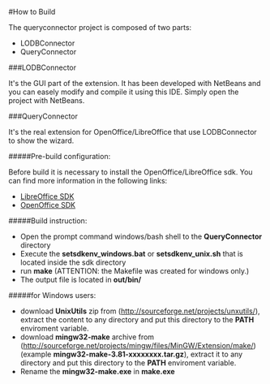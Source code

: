 #How to Build

The queryconnector project is composed of two parts:

* LODBConnector
* QueryConnector

###LODBConnector

It's the GUI part of the extension. It has been developed with NetBeans and you
can easely modify and compile it using this IDE. Simply open the project with 
NetBeans.

###QueryConnector

It's the real extension for OpenOffice/LibreOffice that use LODBConnector to show the wizard.

#####Pre-build configuration:

Before build it is necessary to install the OpenOffice/LibreOffice sdk.
You can find more information in the following links:

* [LibreOffice SDK](http://api.libreoffice.org/docs/install.html)
* [OpenOffice SDK](http://www.openoffice.org/download/sdk/)

#####Build instruction:

* Open the prompt command windows/bash shell to the **QueryConnector** directory
* Execute the **setsdkenv_windows.bat** or **setsdkenv_unix.sh** that is located inside the sdk directory
* run **make** (ATTENTION: the Makefile was created for windows only.)
* The output file is located in **out/bin/**

#####for Windows users:

* download **UnixUtils** zip from (http://sourceforge.net/projects/unxutils/), extract the content to any directory and put  this directory to the **PATH** enviroment variable.
* download **mingw32-make** archive from (http://sourceforge.net/projects/mingw/files/MinGW/Extension/make/) (example **mingw32-make-3.81-xxxxxxxx.tar.gz**), extract it to any directory and put this directory to the **PATH** enviroment variable.
* Rename the **mingw32-make.exe** in **make.exe**
